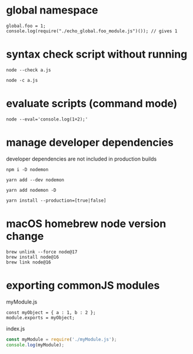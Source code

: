 # global namespace

```
global.foo = 1;
console.log(require("./echo_global.foo_module.js")()); // gives 1
```

# syntax check script without running

`node --check a.js`

`node -c a.js`

# evaluate scripts (command mode)

`node --eval='console.log(1+2);'`

# manage developer dependencies

developer dependencies are not included in production builds

`npm i -D nodemon`

`yarn add --dev nodemon`

`yarn add nodemon -D`

`yarn install --production=[true|false]`

# macOS homebrew node version change

```
brew unlink --force node@17
brew install node@16
brew link node@16
```

# exporting commonJS modules

myModule.js

```
const myObject = { a : 1, b : 2 };
module.exports = myObject;
```

index.js

```javascript
const myModule = require('./myModule.js');
console.log(myModule);
```
